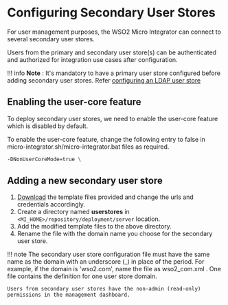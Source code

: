 # Configuring Secondary User Stores

For user management purposes, the WSO2 Micro Integrator can connect to several secondary user stores.

Users from the primary and secondary user store(s) can be authenticated and authorized for integration use cases after configuration.

!!! info
    **Note** : It's mandatory to have a primary user store configured before adding secondary user stores. Refer
    [configuring an LDAP user store]({{base_path}}/install-and-setup/setup/mi-setup/user_stores/setting_up_a_userstore/#configuring-an-ldap-user-store)

## Enabling the user-core feature

To deploy secondary user stores, we need to enable the user-core feature which is disabled by default. 

To enable the user-core feature, change the following entry to false in micro-integrator.sh/micro-integrator.bat files as required.
```bash
-DNonUserCoreMode=true \
```

## Adding a new secondary user store

1. [Download]({{base_path}}/assets/attachments/secondary-userstore-templates.zip) the template files provided and change the urls and credentials accordingly.
2. Create a directory named **userstores** in `<MI_HOME>/repository/deployment/server` location.
3. Add the modified template files to the above directory.
4. Rename the file with the domain name you choose for the secondary user store.

!!! note
    The secondary user store configuration file must have the same name as the domain with an underscore (_) in place of the period. For example, if the domain is 'wso2.com', name the file as wso2_com.xml . One file contains the definition for one user store domain.

    Users from secondary user stores have the non-admin (read-only) permissions in the management dashboard. 



